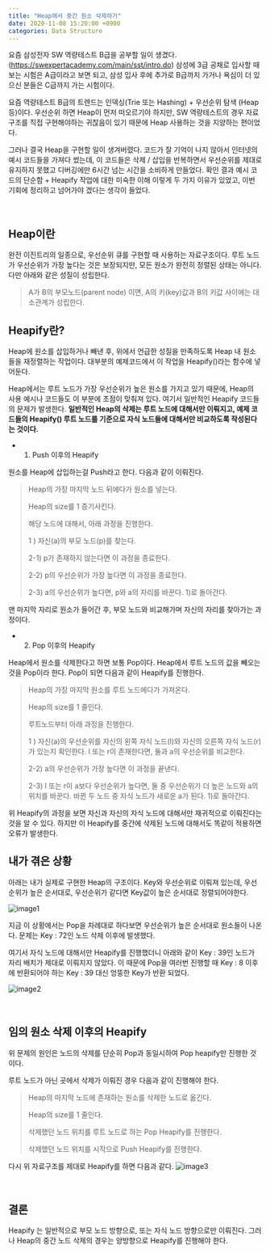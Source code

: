 ```yaml
---
title: "Heap에서 중간 원소 삭제하기" 
date: 2020-11-08 15:20:00 +0900 
categories: Data Structure
---
```


요즘 삼성전자 SW 역량테스트 B급을 공부할 일이 생겼다. (https://swexpertacademy.com/main/sst/intro.do) 삼성에 3급 공채로 입사할 때 보는 시험은 A급이라고 보면 되고, 삼성 입사 후에 추가로 B급까지 가거나 욕심이 더 있으신 분들은 C급까지 가는 시험이다. 

요즘 역량테스트 B급의 트렌드는 인덱싱(Trie 또는 Hashing) + 우선순위 탐색 (Heap 등)이다. 우선순위 하면 Heap이 먼저 떠오르기야 하지만, SW 역량테스트의 경우 자료구조를 직접 구현해야하는 귀찮음이 있기 때문에 Heap 사용하는 것을 지양하는 편이었다. 

그러나 결국 Heap을 구현할 일이 생겨버렸다. 코드가 잘 기억이 나지 않아서 인터넷의 예시 코드들을 가져다 썼는데, 이 코드들은 삭제 / 삽입을 반복하면서 우선순위를 제대로 유지하지 못했고 디버깅에만 6시간 넘는 시간을 소비하게 만들었다. 확인 결과 예시 코드의 단순함 + Heapify 작업에 대한 미숙한 이해 이렇게 두 가지 이유가 있었고, 이번 기회에 정리하고 넘어가야 겠다는 생각이 들었다.

<br/>

## Heap이란

완전 이진트리의 일종으로, 우선순위 큐를 구현할 때 사용하는 자료구조이다. 루트 노드가 우선순위가 가장 높다는 것은 보장되지만, 모든 원소가 완전히 정렬된 상태는 아니다. 다만 아래와 같은 성질이 성립한다.

> A가 B의 부모노드(parent node) 이면, A의 키(key)값과 B의 키값 사이에는 대소관계가 성립한다.<br/>
 
## Heapify란?

Heap에 원소를 삽입하거나 빼낸 후, 위에서 언급한 성질을 만족하도록 Heap 내 원소들을 재정렬하는 작업이다. 대부분의 예제코드에서 이 작업을 Heapify()라는 함수에 넣어둔다.

Heap에서는 루트 노드가 가장 우선순위가 높은 원소를 가지고 있기 때문에, Heap의 사용 예시나 코드들도 이 부분에 초점이 맞춰져 있다. 여기서 일반적인 Heapify 코드들의 문제가 발생한다. **일반적인 Heap의 삭제는 루트 노드에 대해서만 이뤄지고, 예제 코드들의 Heapify() 루트 노드를 기준으로 자식 노드들에 대해서만 비교하도록 작성된다는 것이다.**<br/>

* 1) Push 이후의 Heapify

원소를 Heap에 삽입하는걸 Push라고 한다. 다음과 같이 이뤄진다.

> Heap의 가장 마지막 노드 뒤에다가 원소를 넣는다.
>
> Heap의 size를 1 증기사킨다.
> 
> 해당 노드에 대해서, 아래 과정을 진행한다.
> 
>1 ) 자신(a)의 부모 노드(p)를 찾는다.
>   
>2-1) p가 존재하지 않는다면 이 과정을 종료한다.
>
>2-2) p의 우선순위가 가장 높다면 이 과정을 종료한다.
>
>2-3) a의 우선순위가 높다면, p와 a의 자리를 바꾼다. 1)로 돌아간다.
>    

맨 마지막 자리로 원소가 들어간 후, 부모 노드와 비교해가며 자신의 자리를 찾아가는 과정이다.<br/>

* 2) Pop 이후의 Heapify

Heap에서 원소를 삭제한다고 하면 보통 Pop이다. Heap에서 루트 노드의 값을 빼오는 것을 Pop이라 한다. Pop이 되면 다음과 같이 Heapify를 진행한다.

> Heap의 가장 마지막 원소를 루트 노드에다가 가져온다.
>
> Heap의 size를 1 줄인다.
> 
> 루트노드부터 아래 과정을 진행한다.
> 
> 1 ) 자신(a)의 우선순위를 자신의 왼쪽 자식 노드(l)와 자신의 오른쪽 자식 노드(r)가 있는지 확인한다. l 또는 r이 존재한다면, 둘과 a의 우선순위를 비교한다.
>  
> 2-2) a의 우선순위가 가장 높다면 이 과정을 끝낸다.
>
> 2-3) l 또는 r이 a보다 우선순위가 높다면, 둘 중 우선순위가 더 높은 노드와 a의 위치를 바꾼다. 바뀐 두 노드 중 자식 노드가 새로운 a가 된다. 1)로 돌아간다.
>       

위 Heapify의 과정을 보면 자신과 자신의 자식 노드에 대해서만 재귀적으로 이뤄진다는 것을 알 수 있다. 하지만 이 Heapify를 중간에 삭제된 노드에 대해서도 똑같이 적용하면 오류가 발생한다.<br/>
 

## 내가 겪은 상황 
아래는 내가 실제로 구현한 Heap의 구조이다. Key와 우선순위로 이뤄져 있는데, 우선순위가 높은 순서대로, 우선순위가 같다면 Key값이 높은 순서대로 정렬되어야한다.

![image1](https://github.com/EXPYH/expyh.github.io/blob/gh-pages/_posts/images/210519/210519-01.PNG?raw=true)

지금 이 상황에서는 Pop을 차례대로 하다보면 우선순위가 높은 순서대로 원소들이 나온다. 문제는 Key : 72인 노드 삭제 이후에 발생했다.

여기서 자식 노드에 대해서만 Heapify를 진행했더니 아래와 같이 Key : 39인 노드가 자리 배치가 제대로 이뤄지지 않았다. 이 때문에 Pop을 여러번 진행할 때 Key : 8 이후에 반환되어야 하는 Key : 39 대신 엉뚱한 Key가 반환 되었다. 

![image2](https://github.com/EXPYH/expyh.github.io/blob/gh-pages/_posts/images/210519/210519-02.PNG?raw=true)

<br/>

## 임의 원소 삭제 이후의 Heapify
위 문제의 원인은 노드의 삭제를 단순히 Pop과 동일시하여 Pop heapify만 진행한 것이다.

루트 노드가 아닌 곳에서 삭제가 이뤄진 경우 다음과 같이 진행해야 한다.

> Heap의 마지막 노드에 존재하는 원소를 삭제한 노드로 옮긴다.
>
> Heap의 size를 1 줄인다.
> 
> 삭제했던 노드 위치를 루트 노드로 하는 Pop  Heapify를 진행한다.
>
> 삭제했던 노드 위치를 시작으로 Push Heapify를 진행한다.

다시 위 자료구조를 제대로 Heapify를 하면 다음과 같다.
![image3](https://github.com/EXPYH/expyh.github.io/blob/gh-pages/_posts/images/210519/210519-03.PNG?raw=true)

<br/>

## 결론
Heapify 는 일반적으로 부모 노드 방향으로, 또는 자식 노드 방향으로만 이뤄진다. 그러나 Heap의 중간 노드 삭제의 경우는 양방향으로 Heapify를 진행해야 한다.
